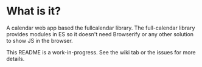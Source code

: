 # What is it?

A calendar web app based the fullcalendar library. The full-calendar library provides modules in ES so it doesn't need
Browserify or any other solution to show JS in the browser.

This README is a work-in-progress. See the wiki tab or the issues for more details.
